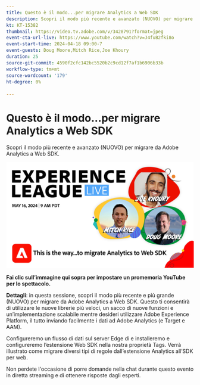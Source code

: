 ```yaml
---
title: Questo è il modo...per migrare Analytics a Web SDK
description: Scopri il modo più recente e avanzato (NUOVO) per migrare da Adobe Analytics a Web SDK
kt: KT-15382
thumbnail: https://video.tv.adobe.com/v/3428791?format=jpeg
event-cta-url-live: https://www.youtube.com/watch?v=J4fuB2fki8o
event-start-time: 2024-04-18 09:00-7
event-guests: Doug Moore,Mitch Rice,Joe Khoury
duration: 25
source-git-commit: 4590f2cfc142bc5520b2c9cd12f7af1b6906b33b
workflow-type: tm+mt
source-wordcount: '179'
ht-degree: 0%

---
```


# Questo è il modo...per migrare Analytics a Web SDK

Scopri il modo più recente e avanzato (NUOVO) per migrare da Adobe Analytics a Web SDK.

[![ExL LIVE 16 maggio 2024](assets/WebBanner-May16-2024.jpg)](https://www.youtube.com/watch?v=J4fuB2fki8o)

**Fai clic sull’immagine qui sopra per impostare un promemoria YouTube per lo spettacolo.**


**Dettagli**: in questa sessione, scopri il modo più recente e più grande (NUOVO) per migrare da Adobe Analytics a Web SDK. Questo ti consentirà di utilizzare le nuove librerie più veloci, un sacco di nuove funzioni e un’implementazione scalabile mentre desideri utilizzare Adobe Experience Platform, il tutto inviando facilmente i dati ad Adobe Analytics (e Target e AAM).

Configureremo un flusso di dati sul server Edge di e installeremo e configureremo l’estensione Web SDK nella nostra proprietà Tags. Verrà illustrato come migrare diversi tipi di regole dall’estensione Analytics all’SDK per web.

Non perdete l&#39;occasione di porre domande nella chat durante questo evento in diretta streaming e di ottenere risposte dagli esperti.

